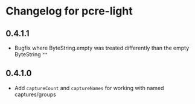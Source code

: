 # Changelog for pcre-light

## 0.4.1.1
- Bugfix where ByteString.empty was treated differently than the empty ByteString `""`

## 0.4.1.0
- Add `captureCount` and `captureNames` for working with named captures/groups
